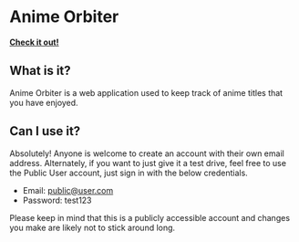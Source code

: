 # Anime Orbiter

**[Check it out!](https://anime-orbiter.jpuls.dev)**

## What is it?

Anime Orbiter is a web application used to keep track of anime titles that you have enjoyed.

## Can I use it?

Absolutely! Anyone is welcome to create an account with their own email address. Alternately, if you want to just give it a test drive, feel free to use the Public User account, just sign in with the below credentials.

- Email: public@user.com
- Password: test123

Please keep in mind that this is a publicly accessible account and changes you make are likely not to stick around long.
